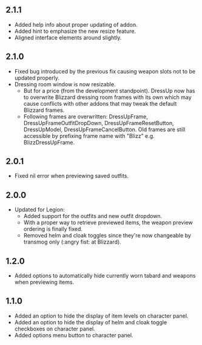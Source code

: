 ## 2.1.1
* Added help info about proper updating of addon.
* Added hint to emphasize the new resize feature.
* Aligned interface elements around slightly.

## 2.1.0
* Fixed bug introduced by the previous fix causing weapon slots not to be updated properly.
* Dressing room window is now resizable.
	* But for a price (from the development standpoint). DressUp now has to overwrite Blizzard dressing room frames with its own which may cause conflicts with other addons that may tweak the default Blizzard frames.
	* Following frames are overwritten: DressUpFrame, DressUpFrameOutfitDropDown, DressUpFrameResetButton, DressUpModel, DressUpFrameCancelButton. Old frames are still accessible by prefixing frame name with "Blizz" e.g. BlizzDressUpFrame.

## 2.0.1
* Fixed nil error when previewing saved outfits.

## 2.0.0
* Updated for Legion:
  * Added support for the outfits and new outfit dropdown.
  * With a proper way to retrieve previewed items, the weapon preview ordering is finally fixed.
  * Removed helm and cloak toggles since they're now changeable by transmog only (:angry fist: at Blizzard).

## 1.2.0
* Added options to automatically hide currently worn tabard and weapons when previewing items.

## 1.1.0
* Added an option to hide the display of item levels on character panel.
* Added an option to hide the display of helm and cloak toggle checkboxes on character panel.
* Added options menu button to character panel.
